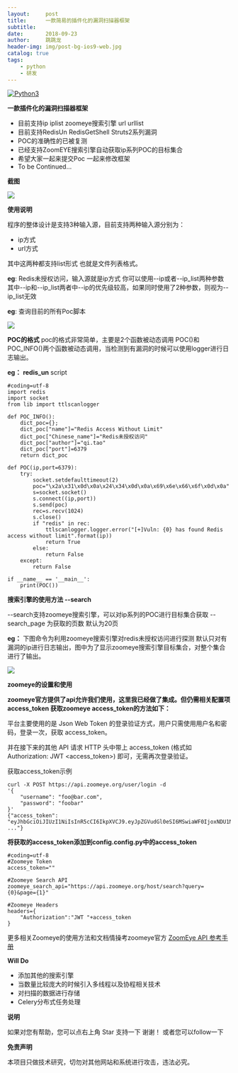 ```yaml
---
layout:     post
title:      一款简易的插件化的漏洞扫描器框架
subtitle:   
date:       2018-09-23
author:     跳跳龙
header-img: img/post-bg-ios9-web.jpg
catalog: true
tags:
    - python
    - 研发
---
```


[![Python3](https://img.shields.io/badge/python-3.6-green.svg?style=plastic)](https://www.python.org/)




**一款插件化的漏洞扫描器框架**


- 目前支持ip iplist zoomeye搜索引擎 url urllist
- 目前支持RedisUn RedisGetShell Struts2系列漏洞 
- POC的准确性的已被复测
- 已经支持ZoomEYE搜索引擎自动获取ip系列POC的目标集合
- 希望大家一起来提交Poc 一起来修改框架
- To be Continued...

    
**截图**

![](http://tiaotiaolong.cn-bj.ufileos.com/blog07-0.png)

**使用说明**

程序的整体设计是支持3种输入源，目前支持两种输入源分别为：

- ip方式
- url方式

其中这两种都支持list形式 也就是文件列表格式。

**eg**: Redis未授权访问，输入源就是ip方式 你可以使用--ip或者--ip_list两种参数
其中--ip和--ip_list两者中--ip的优先级较高，如果同时使用了2种参数，则视为--ip_list无效

**eg**: 查询目前的所有Poc脚本

![](http://tiaotiaolong.cn-bj.ufileos.com/blog07-1.png)

**POC的格式**
poc的格式非常简单，主要是2个函数被动态调用 POC()和POC_INFO()两个函数被动态调用，当检测到有漏洞的时候可以使用logger进行日志输出。

**eg：** **redis_un** script

```
#coding=utf-8
import redis
import socket
from lib import ttlscanlogger

def POC_INFO():
	dict_poc={};
	dict_poc["name"]="Redis Access Without Limit"
	dict_poc["Chinese_name"]="Redis未授权访问"
	dict_poc["author"]="qi.tao"
	dict_poc["port"]=6379
	return dict_poc
	
def POC(ip,port=6379):
	try:
		socket.setdefaulttimeout(2)
		poc="\x2a\x31\x0d\x0a\x24\x34\x0d\x0a\x69\x6e\x66\x6f\x0d\x0a"
		s=socket.socket()
		s.connect((ip,port))
		s.send(poc)
		rec=s.recv(1024)
		s.close()
		if "redis" in rec:
			ttlscanlogger.logger.error("[+]Vuln: {0} has found Redis access without limit".format(ip))
			return True
		else:
			return False
	except:
		return False

if __name__ == '__main__':
	print(POC())
```

**搜索引擎的使用方法 --search**

--search支持zoomeye搜索引擎，可以对ip系列的POC进行目标集合获取
--search_page 为获取的页数 默认为20页

**eg：** 
下图命令为利用zoomeye搜索引擎对redis未授权访问进行探测 默认只对有漏洞的ip进行日志输出，图中为了显示zoomeye搜索引擎目标集合，对整个集合进行了输出。

![](http://tiaotiaolong.cn-bj.ufileos.com/blog07-2.png)

**zoomeye的设置和使用**

**zoomeye官方提供了api允许我们使用，这里我已经做了集成。但仍需相关配置项 access_token
获取zoomeye access_token的方法如下：**

平台主要使用的是 Json Web Token 的登录验证方式，用户只需使用用户名和密码，登录一次，获取 access_token。

并在接下来的其他 API 请求 HTTP 头中带上 access_token (格式如 Authorization: JWT <access_token>) 即可，无需再次登录验证。

获取access_token示例

```
curl -X POST https://api.zoomeye.org/user/login -d
'{
    "username": "foo@bar.com",
    "password": "foobar"
}'
{"access_token": "eyJhbGciOiJIUzI1NiIsInR5cCI6IkpXVCJ9.eyJpZGVudGl0eSI6MSwiaWF0IjoxNDU1NzE4NDcwLCJuYmYiOjE0N... ..."}

```

**将获取的access_token添加到config.config.py中的access_token**

```
#coding=utf-8
#Zoomeye Token
access_token=""

#Zoomeye Search API
zoomeye_search_api="https://api.zoomeye.org/host/search?query={0}&page={1}"

#Zoomeye Headers
headers={
	"Authorization":"JWT "+access_token
}
```
更多相关Zoomeye的使用方法和文档情操考zoomeye官方 
[ZoomEye API 参考手册](https://www.zoomeye.org/api#parameters)

**Will Do**

- 添加其他的搜索引擎
- 当数量比较庞大的时候引入多线程以及协程相关技术
- 对扫描的数据进行存储
- Celery分布式任务处理

**说明**

如果对您有帮助，您可以点右上角 Star 支持一下 谢谢！
或者您可以follow一下

**免责声明**

本项目只做技术研究，切勿对其他网站和系统进行攻击，违法必究。




